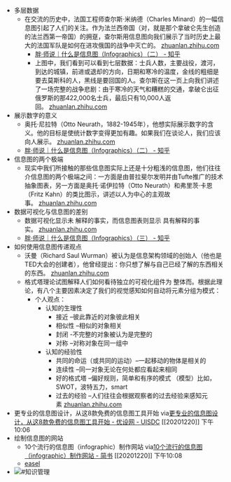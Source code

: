 - 多层数据
    - 在交流的历史中，法国工程师查尔斯·米纳德（Charles Minard）的一幅信息图引起了人们的关注。作为法兰西帝国（对，就是那个拿破仑先生创造的法兰西第一帝国）的拥趸，查尔斯用信息图向我们展示了当时历史上最大的法国军队是如何在进攻俄国的战争中灭亡的。 [zhuanlan.zhihu.com](https://zhuanlan.zhihu.com/p/96066610)
        - [胖·师说｜什么是信息图（Infographics）（二） - 知乎](https://www.diigo.com/outliner/diigo_items/904019/12128769/540942361?key=34d57b46e1)
        - 上图中，我们看到可以看到七层数据：士兵人数，主要战役，渡河，到达的城镇，前进或退却的方向，日期和寒冷的温度，金线的粗细是要去莫斯科的人，黑线是要回国的人。查尔斯在这一页上向我们讲述了一场完整的战争悲剧：由于寒冷的天气和糟糕的交通，拿破仑出征俄罗斯的那422,000名士兵，最后只有10,000人返回。 [zhuanlan.zhihu.com](https://zhuanlan.zhihu.com/p/96066610)
- 展示数字的意义
    - 奥托·尼拉特（Otto Neurath，1882-1945年），他想实际展示数字的含义。他的目标是使统计数字变得更加有趣。如果我们在谈论人，我们应该向人展示。 [zhuanlan.zhihu.com](https://zhuanlan.zhihu.com/p/96066610)
    - [胖·师说｜什么是信息图（Infographics）（二） - 知乎](https://www.diigo.com/outliner/diigo_items/904019/12128769/540942463?key=34d57b46e1)
- 信息图的两个极端
    - 现实中我们所接触的那些信息图实际上还是十分粗浅的信息图，他们往往介信息图的两个极端之间：一方面是由普拉斐尔发明并由Tufte推广的技术抽象图表，另一方面是奥托·诺伊拉特（Otto Neurath）和弗里茨·卡恩（Fritz Kahn）的类比图示，讲述以人为中心的主观故事。 [zhuanlan.zhihu.com](https://zhuanlan.zhihu.com/p/96066610)
- 数据可视化与信息图的差别
    - 数据可视化显示未 解释的事实，而信息图表则显示 具有解释的事实。 [zhuanlan.zhihu.com](https://zhuanlan.zhihu.com/p/96446181)
    - [胖·师说｜什么是信息图（Infographics）（三） - 知乎](https://www.diigo.com/outliner/diigo_items/904019/12128769/540944637?key=34d57b46e1)
- 如何使用信息图传递观点
    - 沃曼（Richard Saul Wurman）被认为是信息架构领域的创始人（他也是TED大会的创建者），他曾经提出：你只想了解与自己已经了解的东西相关的东西。 [zhuanlan.zhihu.com](https://zhuanlan.zhihu.com/p/96446181)
    - 格式塔理论试图解释人们如何看待独立的可视化组件为 整体而。根据此理论，有八个主要因素决定了我们的视觉感知如何自动将元素分组为模式：
        - 个人观点：
            - 认知的生理性
                - 接近 –彼此靠近的对象彼此相关
                - 相似性 –相似的对象相关
                - 封闭 -不完整的对象被认为是完整的
                - 对称 –对称对象在同一组中
            - 认知的经验性
                - 共同的命运（或共同的运动）–一起移动的物体是相关的
                - 连续性 –同一对象无论在何处都应看起来相同
                - 好的格式塔 –偏好规则，简单和有序的模式 （模型）比如，SWOT，波特五力，smart
                - 过去的经验 –人们往往会根据观察者的过去经验来感知元素 [zhuanlan.zhihu.com](https://zhuanlan.zhihu.com/p/96680565)
- 更专业的信息图设计，从这8款免费的信息图工具开始
via[更专业的信息图设计，从这8款免费的信息图工具开始 - 优设网 - UISDC](https://www.uisdc.com/8-best-infographic-tools)
[[20201220]] 下午10:06
- 绘制信息图的网站
    - 10个流行的信息图（infographic）制作网站
via[10个流行的信息图（infographic）制作网站 - 简书](https://www.jianshu.com/p/74496ea4cd20)
[[20201220]] 下午10:08
    - [easel](https://www.easel.ly/create?id=https://s3.amazonaws.com/easel.ly/all_easels/vhemes/1568923739/&key=pub)
- ![](https://firebasestorage.googleapis.com/v0/b/firescript-577a2.appspot.com/o/imgs%2Fapp%2Fxinyiheng%2F8RbCt1kw4O.png?alt=media&token=8909a477-e874-4650-96a1-c24dbeb8ad60)#知识管理
